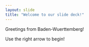```yaml
---
layout: slide
title: "Welcome to our slide deck!"
---
```


Greetings from Baden-Wuerttemberg!

Use the right arrow to begin!
